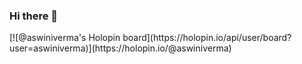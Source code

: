 ### Hi there 👋

<!--
**AswiniVerma/AswiniVerma** is a ✨ _special_ ✨ repository because its `README.md` (this file) appears on your GitHub profile.

Here are some ideas to get you started:

- 🔭 I’m currently working on spring boot online vendor system
- 🌱 I’m currently learning reactJS
- 💬 Ask me about my current work
- 📫 How to reach me: Email me at as6dec@gmail.com
- 😄 Pronouns: he/him
- ⚡ Fun fact: I love anime.
-->[![@aswiniverma's Holopin board](https://holopin.io/api/user/board?user=aswiniverma)](https://holopin.io/@aswiniverma)
